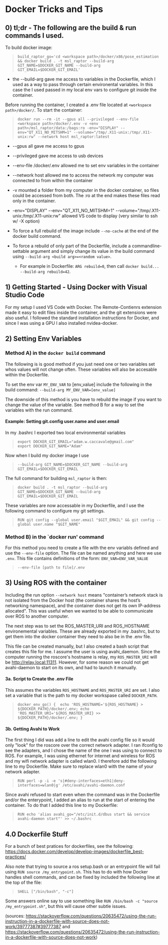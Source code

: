 # Docker Tricks and Tips

## 0) tl;dr - The following are the build & run commands I used.
To build docker image:
> `build_raptor_go='cd <workspace path>/docker/x86/pose_estimation && docker build . -t msl_raptor --build-arg GIT_NAME=$DOCKER_GIT_NAME --build-arg GIT_EMAIL=$DOCKER_GIT_EMAIL'`
- the --build-arg gave me access to variables in the Dockerfile, which I used as a way to pass through certain environental variables. In this case the I used passed in my local env vars to configure git inside the container.

Before running the container, I created a .env file located at `<workspace path>/docker/`. To start the container:

> `docker run --rm -it --gpus all --privileged --env-file <workspace path>/docker/.env -v <env path>/msl_raptor/data:/bags:ro -env="DISPLAY" --env="QT_X11_NO_MITSHM=1" --volume="/tmp/.X11-unix:/tmp/.X11-unix:rw" --network host msl_raptor:latest`
- --gpus all gave me access to gpus
- --privileged gave me access to usb devices
- --env-file <workspace path>/docker/.env allowed me to set env variables in the container
- --network host allowed me to access the network my computer was connected to from within the container
- -v <path> mounted a folder from my computer in the docker container, so files could be accessed from both. The :ro at the end makes these files read only in the container.
- -env="DISPLAY" --env="QT_X11_NO_MITSHM=1" --volume="/tmp/.X11-unix:/tmp/.X11-unix:rw" allowed VS code to display (very similar to ssh w/ -X option)
- To force a full rebuild of the image include `--no-cache` at the end of the docker build command.

- To force a rebuild of only part of the Dockerfile, include a commandline-settable argument and simply change its value in the build command using `--build-arg <build arg>=<random value>`. 
    - For example in Dockerfile: `ARG rebuild=0`, then call `docker build... --build-arg rebuild=42`.

## 1) Getting Started - Using Docker with Visual Studio Code
For my setup I used VS Code with Docker. The Remote-Contienrs extension made it easy to edit files inside the container, and the git extensions were also useful. I followed the standard installation instructions for Docker, and since I was using a GPU I also installed nvidea-docker.

## 2) Setting Env Variables
### Method A) in the `docker build` command
The following is is good method if you just need one or two variables set whos values will not change often. These variables will also be accesable within the Dockerfile.

To set the env var `MY_ENV_VAR` to [env_value] include the following in the build command:
`--build-arg MY_ENV_VAR=[env_value]`

The downside of this method is you have to rebuild the image if you want to change the value of the variable. See method B for a way to set the variables with the run command.

#### Example: Setting git.config user.name and user.email
In my .bashrc I exported two local environmental variables
>`export DOCKER_GIT_EMAIL="adam.w.caccavale@gmail.com"`               
>`export DOCKER_GIT_NAME="Adam"`

Now when I build my docker image I use
>`--build-arg GIT_NAME=$DOCKER_GIT_NAME --build-arg GIT_EMAIL=$DOCKER_GIT_EMAIL`

The full command for building `msl_raptor` is then:
>`docker build . -t msl_raptor --build-arg GIT_NAME=$DOCKER_GIT_NAME --build-arg GIT_EMAIL=$DOCKER_GIT_EMAIL`

These variables are now accessable in my Dockerfile, and I use the following command to configure my git settings.

> `RUN git config --global user.email "$GIT_EMAIL" && git config --global user.name "$GIT_NAME"`

### Method B) in the `docker run' command
For this method you need to create a file with the env variabls defined and use the `--env-file` option. The file can be named anything and here we use `.env`. This file contains definitions of the form: `ENV_VAR=ENV_VAR_VALUE`
>`--env-file [path to file]/.env`

## 3) Using ROS with the container
Including the run option `--network host` means "container’s network stack is not isolated from the Docker host (the container shares the host’s networking namespace), and the container does not get its own IP-address allocated". This was useful when we wanted to be able to communicate over ROS to another computer.  

The next step was to set the ROS_MASTER_URI and ROS_HOSTNAME environemental variables. These are already exported in my .bashrc, but to get them into the docker container they need to also be in the .env file. 

This file can be created manually, but I also created a bash script that creates this file for me. I assume the user is using avahi_daemon. Since the computer running the roscore's hostname is relay, my `ROS_MASTER_URI` will be http://relay.local:11311. However, for some reason we could not get avahi-daemon to start on its own, and had to launch it manually. 

#### 3a. Script to Create the .env File
This assumes the variables `ROS_HOSTNAME` and `ROS_MASTER_URI` are set. I also set a variable that is the path to my docker workspase called `DOCKER_PATH`.

> `docker_env_go() { 
    echo 'ROS_HOSTNAME='${ROS_HOSTNAME} > ${DOCKER_PATH}/docker/.env;
    echo 'ROS_MASTER_URI='${ROS_MASTER_URI} >> ${DOCKER_PATH}/docker/.env; }`

#### 3b. Getting Avahi to Work

The first thing I did was add a line to edit the avahi config file so it would only "look" for the roscore over the correct network adapter. I ran ifconfig to see the adapters, and I chose the name of the one I was using to connect to ROS. For example, I was using ethernet for internet and wireless for ROS and my wifi network adapter is called wlan0. I therefore add the following line to my Dockerfile. Make sure to replace wlan0 with the name of your network adapter.

> `RUN perl -p -i -e 's|#deny-interfaces=eth1|deny-interfaces=wlan0|g' /etc/avahi/avahi-daemon.conf`

Since avahi refused to start even when the command was in the Dockerfile and/or the enterypoint, I added an alias to run at the start of entering the container. To do that I added this line to my Dockerfile:

>`RUN echo 'alias avahi_go="/etc/init.d/dbus start && service avahi-daemon start"' >> ~/.bashrc`


## 4.0 Dockerfile Stuff

For a bunch of best pratices for dockerfiles, see the following: https://docs.docker.com/develop/develop-images/dockerfile_best-practices/

Also note that trying to source a ros setup.bash or an entrypoint file will fail using `RUN source /my_entrypoint.sh`. This has to do with how Docker handles shell commands, and can be fixed by included the following line at the top of the file:

> `SHELL ["/bin/bash", "-c"] ` 

Some answers online say to use something like `RUN /bin/bash -c "source /my_entrypoint.sh"`, but this will cause other subtle issues.

(sources: https://stackoverflow.com/questions/20635472/using-the-run-instruction-in-a-dockerfile-with-source-does-not-work/39777387#39777387
and 
https://stackoverflow.com/questions/20635472/using-the-run-instruction-in-a-dockerfile-with-source-does-not-work)